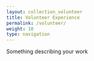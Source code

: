 ```yaml
---
layout: collection_volunteer
title: Volunteer Experience
permalink: /volunteer/
weight: 10
type: navigation
---
```

Something describing your work